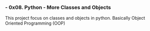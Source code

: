 ### - 0x08. Python - More Classes and Objects
This project focus on classes and objects in python. Basically Object Oriented Programming (OOP)
